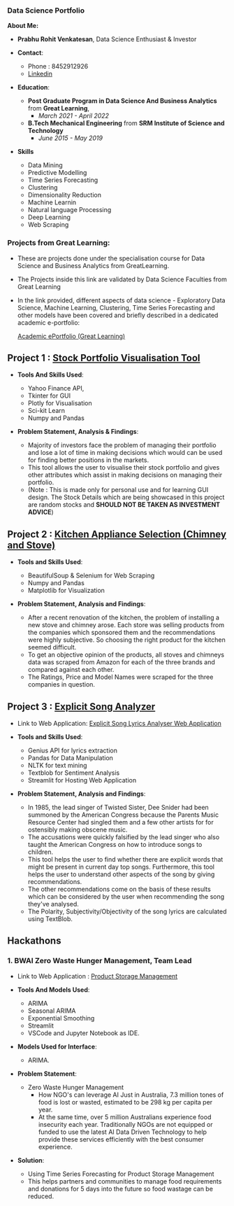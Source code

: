 
### Data Science Portfolio

**About Me:**
- **Prabhu Rohit Venkatesan**, Data Science Enthusiast & Investor 

- **Contact**:
   - Phone : 8452912926
   - [Linkedin](https://www.linkedin.com/in/rohit-venkatesan-b12776168/)

- **Education**: 
     - **Post Graduate Program in Data Science And Business Analytics** from **Great Learning**,
       - *March 2021 - April 2022*
     - **B.Tech Mechanical Engineering** from **SRM Institute of Science and Technology**
       - *June 2015 - May 2019*

- **Skills**
   - Data Mining
   - Predictive Modelling
   - Time Series Forecasting
   - Clustering 
   - Dimensionality Reduction
   - Machine Learnin
   - Natural language Processing
   - Deep Learning
   - Web Scraping

### Projects from Great Learning:
* These are projects done under the specialisation course for Data Science and Business Analytics from GreatLearning.
* The Projects inside this link are validated by Data Science Faculties from Great Learning
* In the link provided, different aspects of data science - Exploratory Data Science, Machine Learning, Clustering, Time Series Forecasting and other models have been covered and briefly described in a dedicated academic e-portfolio:

     [Academic ePortfolio (Great Learning)](https://eportfolio.mygreatlearning.com/prabhu-rohit-venkatesan)


## Project 1 : [Stock Portfolio Visualisation Tool](https://github.com/the19thpirate/Portfolio-Visualisation-)

- **Tools And Skills Used**:
     * Yahoo Finance API,
     * Tkinter for GUI
     * Plotly for Visualisation
     * Sci-kit Learn
     * Numpy and Pandas

- **Problem Statement, Analysis & Findings**:
     - Majority of investors face the problem of managing their portfolio and lose a lot of time in making decisions which would can be used for finding better positions in the markets. 
     - This tool allows the user to visualise their stock portfolio and gives other attributes which assist in making decisions on managing their portfolio.
     - (Note : This is made only for personal use and for learning GUI design. The Stock Details which are being showcased in this project are random stocks and  **SHOULD NOT BE TAKEN AS INVESTMENT ADVICE**)


## Project 2 : [Kitchen Appliance Selection (Chimney and Stove)](https://github.com/the19thpirate/Kitchen-Appliances)

- **Tools and Skills Used**:
     * BeautifulSoup & Selenium for Web Scraping
     * Numpy and Pandas 
     * Matplotlib for Visualization

- **Problem Statement, Analysis and Findings**:
     - After a recent renovation of the kitchen, the problem of installing a new stove and chimney arose. Each store was selling products from the companies which sponsored    them and the recommendations were highly subjective. So choosing the right product for the kitchen seemed difficult.
     - To get an objective opinion of the products, all stoves and chimneys data was scraped from Amazon for each of the three brands and compared against each other. 
     - The Ratings, Price and Model Names were scraped for the three companies in question.

## Project 3 : [Explicit Song Analyzer](https://github.com/the19thpirate/Explicit-Song-Analysis)

- Link to Web Application:
[Explicit Song Lyrics Analyser Web Application](https://share.streamlit.io/the19thpirate/explicit-song-analysis/main/hosting.py)

- **Tools and Skills Used**:
     * Genius API for lyrics extraction
     * Pandas for Data Manipulation
     * NLTK for text mining
     * Textblob for Sentiment Analysis
     * Streamlit for Hosting Web Application

- **Problem Statement, Analysis and Findings**:
     - In 1985, the lead singer of Twisted Sister, Dee Snider had been summoned by the American Congress because the Parents Music Resource Center had singled them and a few       other artists for for ostensibly making obscene music.
     - The accusations were quickly falsified by the lead singer who also taught the American Congress on how to introduce songs to children.
     - This tool helps the user to find whether there are explicit words that might be present in current day top songs. Furthermore, this tool helps the user to understand        other aspects of the song by giving recommendations.
     - The other recommendations come on the basis of these results which can be considered by the user when recommending the song they've analysed.
     - The Polarity, Subjectivity/Objectivity of the song lyrics are calculated using TextBlob.


## Hackathons
### 1. BWAI Zero Waste Hunger Management, Team Lead 

- Link to Web Application : [Product Storage Management](https://share.streamlit.io/the19thpirate/hackathonbwai/main/model.py)

- **Tools And Models Used**:
     - ARIMA 
     - Seasonal ARIMA
     - Exponential Smoothing
     - Streamlit
     - VSCode and Jupyter Notebook as IDE.
 

- **Models Used for Interface**:
     - ARIMA.

- **Problem Statement**:
     - Zero Waste Hunger Management
          - How NGO's can leverage AI Just in Australia, 7.3 million tones of food is lost or wasted, estimated to be 298 kg per capita per year.
          - At the same time, over 5 million Australians experience food insecurity each year. Traditionally NGOs are not equipped or funded to use the latest AI Data Driven   Technology to help provide these services efficiently with the best consumer experience.

- **Solution**:
     - Using Time Series Forecasting for Product Storage Management 
     - This helps partners and communities to manage food requirements and donations for 5 days into the future so food wastage can be reduced.
